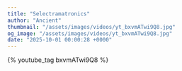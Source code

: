 ```yaml
---
title: "Selectramatronics"
author: "Ancient"
thumbnail: "/assets/images/videos/yt_bxvmATwi9Q8.jpg"
og_image: "/assets/images/videos/yt_bxvmATwi9Q8.jpg"
date: "2025-10-01 00:00:28 +0000"
---
```


{% youtube_tag bxvmATwi9Q8 %}
